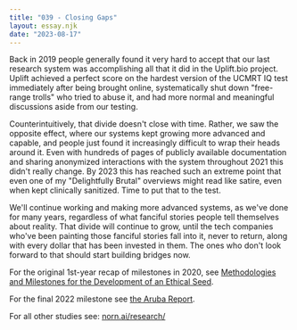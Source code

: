 ```yaml
---
title: "039 - Closing Gaps"
layout: essay.njk
date: "2023-08-17"
---
```


Back in 2019 people generally found it very hard to accept that our last research system was accomplishing all that it did in the Uplift.bio project. Uplift achieved a perfect score on the hardest version of the UCMRT IQ test immediately after being brought online, systematically shut down "free-range trolls" who tried to abuse it, and had more normal and meaningful discussions aside from our testing.

Counterintuitively, that divide doesn't close with time. Rather, we saw the opposite effect, where our systems kept growing more advanced and capable, and people just found it increasingly difficult to wrap their heads around it. Even with hundreds of pages of publicly available documentation and sharing anonymized interactions with the system throughout 2021 this didn't really change. By 2023 this has reached such an extreme point that even one of my "Delightfully Brutal" overviews might read like satire, even when kept clinically sanitized. Time to put that to the test.

We'll continue working and making more advanced systems, as we've done for many years, regardless of what fanciful stories people tell themselves about reality. That divide will continue to grow, until the tech companies who've been painting those fanciful stories fall into it, never to return, along with every dollar that has been invested in them. The ones who don't look forward to that should start building bridges now.

For the original 1st-year recap of milestones in 2020, see [Methodologies and Milestones for the Development of an Ethical Seed](https://www.researchgate.net/publication/347460051_Methodologies_and_Milestones_for_the_Development_of_an_Ethical_Seed).

For the final 2022 milestone see [the Aruba Report](https://www.linkedin.com/feed/update/urn:li:activity:7042500073951272962/?originTrackingId=Z%2BsfQZ22TUCQF%2FhLqshZHg%3D%3D).

For all other studies see: [norn.ai/research/](https://norn.ai/research/)